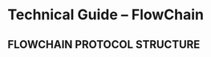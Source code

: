 # Technical Guide – FlowChain

## FLOWCHAIN PROTOCOL STRUCTURE
<!-- Finalized protocol structure is already embedded here -->
<!-- PLACEHOLDER: Sync with latest protocol sections if not done -->

<!-- More technical sections may follow -->
